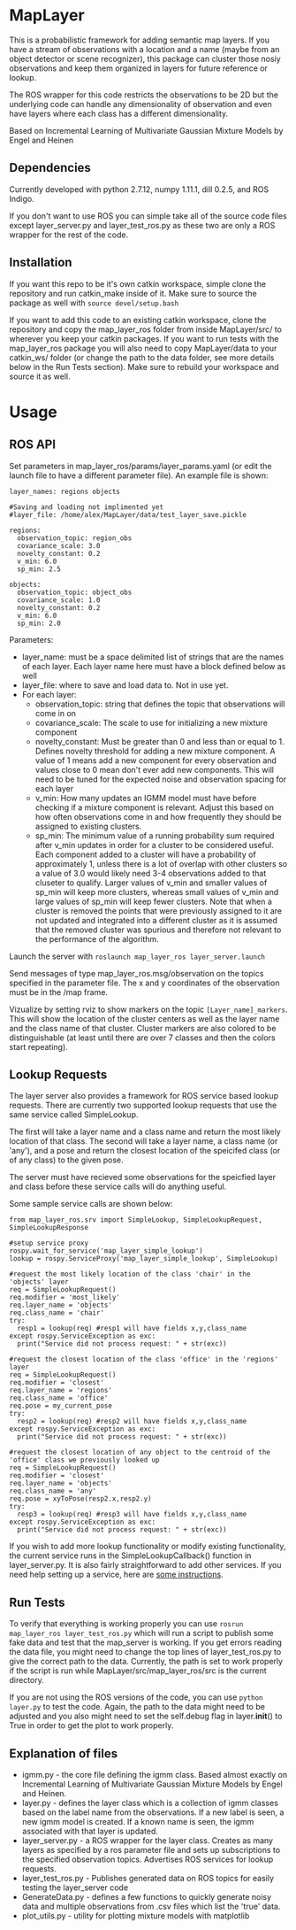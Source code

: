 # MapLayer
This is a probabilistic framework for adding semantic map layers. If you have a stream of observations with a location and a name (maybe from an object detector or scene recognizer), this package can cluster those nosiy observations and keep them organized in layers for future reference or lookup.

The ROS wrapper for this code restricts the observations to be 2D but the underlying code can handle any dimensionality of observation and even have layers where each class has a different dimensionality.

Based on Incremental Learning of Multivariate Gaussian Mixture Models by Engel and Heinen

## Dependencies
Currently developed with python 2.7.12, numpy 1.11.1, dill 0.2.5, and ROS Indigo.

If you don't want to use ROS you can simple take all of the source code files except layer_server.py and layer_test_ros.py as these two are only a ROS wrapper for the rest of the code.

## Installation

If you want this repo to be it's own catkin workspace, simple clone the repository and run catkin_make inside of it. Make sure to source the package as well with `source devel/setup.bash`

If you want to add this code to an existing catkin workspace, clone the repository and copy the map_layer_ros folder from inside MapLayer/src/ to wherever you keep your catkin packages. If you want to run tests with the map_layer_ros package you will also need to copy MapLayer/data to your catkin_ws/ folder (or change the path to the data folder, see more details below in the Run Tests section). Make sure to rebuild your workspace and source it as well.

# Usage

## ROS API
Set parameters in map_layer_ros/params/layer_params.yaml (or edit the launch file to have a different parameter file). An example file is shown:
```
layer_names: regions objects

#Saving and loading not implimented yet
#layer_file: /home/alex/MapLayer/data/test_layer_save.pickle

regions:
  observation_topic: region_obs
  covariance_scale: 3.0
  novelty_constant: 0.2
  v_min: 6.0
  sp_min: 2.5

objects:
  observation_topic: object_obs
  covariance_scale: 1.0
  novelty_constant: 0.2
  v_min: 6.0
  sp_min: 2.0
  ```

Parameters:
- layer_name: must be a space delimited list of strings that are the names of each layer. Each layer name here must have a block defined below as well
- layer_file: where to save and load data to. Not in use yet.
- For each layer:
    - observation_topic: string that defines the topic that observations will come in on
    - covariance_scale: The scale to use for initializing a new mixture component
    - novelty_constant: Must be greater than 0 and less than or equal to 1. Defines novelty threshold for adding a new mixture component. A value of 1 means add a new component for every observation and values close to 0 mean don't ever add new components. This will need to be tuned for the expected noise and observation spacing for each layer
    - v_min: How many updates an IGMM model must have before checking if a mixture component is relevant. Adjust this based on how often observations come in and how frequently they should be assigned to existing clusters.
    - sp_min: The minimum value of a running probability sum required after v_min updates in order for a cluster to be considered useful. Each component added to a cluster will have a probability of approximately 1, unless there is a lot of overlap with other clusters so a value of 3.0 would likely need 3-4 observations added to that cluseter to qualify. Larger values of v_min and smaller values of sp_min will keep more clusters, whereas small values of v_min and large values of sp_min will keep fewer clusters. Note that when a cluster is removed the points that were previously assigned to it are not updated and integrated into a different cluster as it is assumed that the removed cluster was spurious and therefore not relevant to the performance of the algorithm.


Launch the server with `roslaunch map_layer_ros layer_server.launch`

Send messages of type map_layer_ros.msg/observation on the topics specified in the parameter file. The x and y coordinates of the observation must be in the /map frame.

Vizualize by setting rviz to show markers on the topic `[Layer_name]_markers`. This will show the location of the cluster centers as well as the layer name and the class name of that cluster. Cluster markers are also colored to be distinguishable (at least until there are over 7 classes and then the colors start repeating).

## Lookup Requests
The layer server also provides a framework for ROS service based lookup requests. There are currently two supported lookup requests that use the same service called SimpleLookup.

The first will take a layer name and a class name and return the most likely location of that class. The second will take a layer name, a class name (or 'any'), and a pose and return the closest location of the speicifed class (or of any class) to the given pose.

The server must have recieved some observations for the speicfied layer and class before these service calls will do anything useful.

Some sample service calls are shown below:
```(python)
from map_layer_ros.srv import SimpleLookup, SimpleLookupRequest, SimpleLookupResponse

#setup service proxy
rospy.wait_for_service('map_layer_simple_lookup')
lookup = rospy.ServiceProxy('map_layer_simple_lookup', SimpleLookup)  

#request the most likely location of the class 'chair' in the 'objects' layer
req = SimpleLookupRequest()
req.modifier = 'most_likely'
req.layer_name = 'objects'
req.class_name = 'chair'
try:
  resp1 = lookup(req) #resp1 will have fields x,y,class_name
except rospy.ServiceException as exc:
  print("Service did not process request: " + str(exc))
 
#request the closest location of the class 'office' in the 'regions' layer
req = SimpleLookupRequest()
req.modifier = 'closest'
req.layer_name = 'regions'
req.class_name = 'office'
req.pose = my_current_pose
try:
  resp2 = lookup(req) #resp2 will have fields x,y,class_name
except rospy.ServiceException as exc:
  print("Service did not process request: " + str(exc))
  
#request the closest location of any object to the centroid of the 'office' class we previously looked up
req = SimpleLookupRequest()
req.modifier = 'closest'
req.layer_name = 'objects'
req.class_name = 'any'
req.pose = xyToPose(resp2.x,resp2.y)
try:
  resp3 = lookup(req) #resp3 will have fields x,y,class_name
except rospy.ServiceException as exc:
  print("Service did not process request: " + str(exc))
```

If you wish to add more lookup functionality or modify existing functionality, the current service runs in the SimpleLookupCallback() function in layer_server.py. It is also fairly straightforward to add other services. If you need help setting up a service, here are [some instructions](http://wiki.ros.org/rospy/Overview/Services).


## Run Tests

To verify that everything is working properly you can use `rosrun map_layer_ros layer_test_ros.py` which will run a script to publish some fake data and test that the map_server is working. If you get errors reading the data file, you might need to change the top lines of layer_test_ros.py to give the correct path to the data. Currently, the path is set to work properly if the script is run while MapLayer/src/map_layer_ros/src is the current directory.

If you are not using the ROS versions of the code, you can use `python layer.py` to test the code. Again, the path to the data might need to be adjusted and you also might need to set the self.debug flag in layer.__init__() to True in order to get the plot to work properly.

## Explanation of files
- igmm.py - the core file defining the igmm class. Based almost exactly on Incremental Learning of Multivariate Gaussian Mixture Models by Engel and Heinen. 
- layer.py - defines the layer class which is a collection of igmm classes based on the label name from the observations. If a new label is seen, a new igmm model is created. If a known name is seen, the igmm associated with that layer is updated.
- layer_server.py - a ROS wrapper for the layer class. Creates as many layers as specified by a ros parameter file and sets up subscriptions to the specified observation topics. Advertises ROS services for lookup requests.
- layer_test_ros.py - Publishes generated data on ROS topics for easily testing the layer_server code
- GenerateData.py - defines a few functions to quickly generate noisy data and multiple observations from .csv files which list the 'true' data.
- plot_utils.py - utility for plotting mixture models with matplotlib



